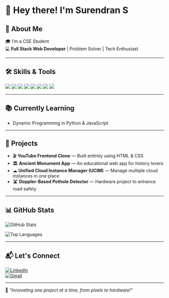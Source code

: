 # 👋 Hey there! I'm Surendran S  
## 🚀 About Me

🎓  I’m a CSE Student    
💻 **Full Stack Web Developer** | Problem Solver | Tech Enthusiast  

---

## 🛠️ Skills & Tools
<p align="left">
  <img src="https://img.shields.io/badge/HTML5-E34F26?style=for-the-badge&logo=html5&logoColor=white" />
  <img src="https://img.shields.io/badge/CSS3-1572B6?style=for-the-badge&logo=css3&logoColor=white" />
  <img src="https://img.shields.io/badge/JavaScript-F7DF1E?style=for-the-badge&logo=javascript&logoColor=black" />
  <img src="https://img.shields.io/badge/Python-3776AB?style=for-the-badge&logo=python&logoColor=white" />
  <img src="https://img.shields.io/badge/Java-007396?style=for-the-badge&logo=java&logoColor=white" />
  <img src="https://img.shields.io/badge/AWS-232F3E?style=for-the-badge&logo=amazon-aws&logoColor=white" />
  <img src="https://img.shields.io/badge/Canva-00C4CC?style=for-the-badge&logo=canva&logoColor=white" />
  <img src="https://img.shields.io/badge/Git-F05032?style=for-the-badge&logo=git&logoColor=white" />
</p>

---

## 📚 Currently Learning
- Dynamic Programming in Python & JavaScript

---

## 🚀 Projects
- 🎬 **YouTube Frontend Clone** — Built entirely using HTML & CSS  
- 🏛 **Ancient Monument App** — An educational web app for history lovers  
- ☁ **Unified Cloud Instance Manager (UCIM)** — Manage multiple cloud instances in one place  
- 🛣 **Doppler-Based Pothole Detector** — Hardware project to enhance road safety

---

## 📊 GitHub Stats
![GitHub Stats](https://github-readme-stats.vercel.app/api?username=suren0718&show_icons=true&theme=radical)

![Top Languages](https://github-readme-stats.vercel.app/api/top-langs/?username=suren0718&layout=compact&theme=radical)

---

## 📬 Let's Connect

[![LinkedIn](https://img.shields.io/badge/LinkedIn-Surendran%20S-blue?style=for-the-badge&logo=linkedin)](https://www.linkedin.com/in/surendran-s-writer/)  
[![Gmail](https://img.shields.io/badge/Gmail-surendransivakumar2004%40gmail.com-red?style=for-the-badge&logo=gmail)](mailto:surendransivakumar2004@gmail.com)

---
🌟 *"Innovating one project at a time, from pixels to hardware!"*

